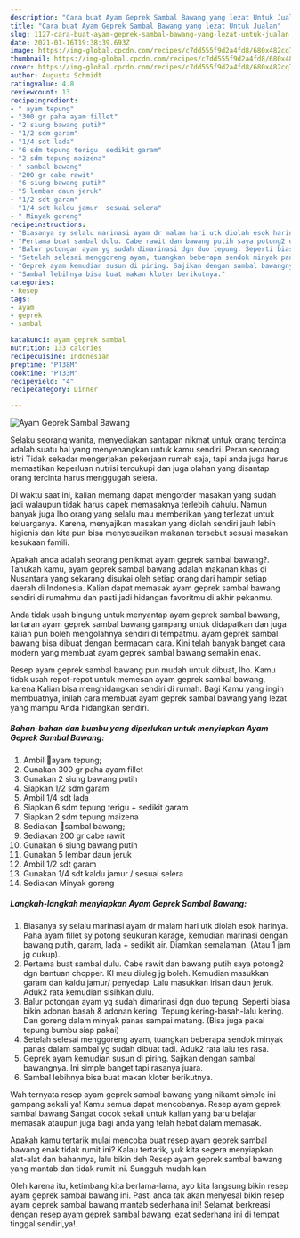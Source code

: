 ```yaml
---
description: "Cara buat Ayam Geprek Sambal Bawang yang lezat Untuk Jualan"
title: "Cara buat Ayam Geprek Sambal Bawang yang lezat Untuk Jualan"
slug: 1127-cara-buat-ayam-geprek-sambal-bawang-yang-lezat-untuk-jualan
date: 2021-01-16T19:38:39.693Z
image: https://img-global.cpcdn.com/recipes/c7dd555f9d2a4fd8/680x482cq70/ayam-geprek-sambal-bawang-foto-resep-utama.jpg
thumbnail: https://img-global.cpcdn.com/recipes/c7dd555f9d2a4fd8/680x482cq70/ayam-geprek-sambal-bawang-foto-resep-utama.jpg
cover: https://img-global.cpcdn.com/recipes/c7dd555f9d2a4fd8/680x482cq70/ayam-geprek-sambal-bawang-foto-resep-utama.jpg
author: Augusta Schmidt
ratingvalue: 4.8
reviewcount: 13
recipeingredient:
- " ayam tepung"
- "300 gr paha ayam fillet"
- "2 siung bawang putih"
- "1/2 sdm garam"
- "1/4 sdt lada"
- "6 sdm tepung terigu  sedikit garam"
- "2 sdm tepung maizena"
- " sambal bawang"
- "200 gr cabe rawit"
- "6 siung bawang putih"
- "5 lembar daun jeruk"
- "1/2 sdt garam"
- "1/4 sdt kaldu jamur  sesuai selera"
- " Minyak goreng"
recipeinstructions:
- "Biasanya sy selalu marinasi ayam dr malam hari utk diolah esok harinya. Paha ayam fillet sy potong seukuran karage, kemudian marinasi dengan bawang putih, garam, lada + sedikit air. Diamkan semalaman. (Atau 1 jam jg cukup)."
- "Pertama buat sambal dulu. Cabe rawit dan bawang putih saya potong2 dgn bantuan chopper. Kl mau diuleg jg boleh. Kemudian masukkan garam dan kaldu jamur/ penyedap. Lalu masukkan irisan daun jeruk. Aduk2 rata kemudian sisihkan dulu."
- "Balur potongan ayam yg sudah dimarinasi dgn duo tepung. Seperti biasa bikin adonan basah &amp; adonan kering. Tepung kering-basah-lalu kering. Dan goreng dalam minyak panas sampai matang. (Bisa juga pakai tepung bumbu siap pakai)"
- "Setelah selesai menggoreng ayam, tuangkan beberapa sendok minyak panas dalam sambal yg sudah dibuat tadi. Aduk2 rata lalu tes rasa."
- "Geprek ayam kemudian susun di piring. Sajikan dengan sambal bawangnya. Ini simple banget tapi rasanya juara."
- "Sambal lebihnya bisa buat makan kloter berikutnya."
categories:
- Resep
tags:
- ayam
- geprek
- sambal

katakunci: ayam geprek sambal 
nutrition: 133 calories
recipecuisine: Indonesian
preptime: "PT38M"
cooktime: "PT33M"
recipeyield: "4"
recipecategory: Dinner

---
```



![Ayam Geprek Sambal Bawang](https://img-global.cpcdn.com/recipes/c7dd555f9d2a4fd8/680x482cq70/ayam-geprek-sambal-bawang-foto-resep-utama.jpg)

Selaku seorang wanita, menyediakan santapan nikmat untuk orang tercinta adalah suatu hal yang menyenangkan untuk kamu sendiri. Peran seorang istri Tidak sekadar mengerjakan pekerjaan rumah saja, tapi anda juga harus memastikan keperluan nutrisi tercukupi dan juga olahan yang disantap orang tercinta harus menggugah selera.

Di waktu  saat ini, kalian memang dapat mengorder masakan yang sudah jadi walaupun tidak harus capek memasaknya terlebih dahulu. Namun banyak juga lho orang yang selalu mau memberikan yang terlezat untuk keluarganya. Karena, menyajikan masakan yang diolah sendiri jauh lebih higienis dan kita pun bisa menyesuaikan makanan tersebut sesuai masakan kesukaan famili. 



Apakah anda adalah seorang penikmat ayam geprek sambal bawang?. Tahukah kamu, ayam geprek sambal bawang adalah makanan khas di Nusantara yang sekarang disukai oleh setiap orang dari hampir setiap daerah di Indonesia. Kalian dapat memasak ayam geprek sambal bawang sendiri di rumahmu dan pasti jadi hidangan favoritmu di akhir pekanmu.

Anda tidak usah bingung untuk menyantap ayam geprek sambal bawang, lantaran ayam geprek sambal bawang gampang untuk didapatkan dan juga kalian pun boleh mengolahnya sendiri di tempatmu. ayam geprek sambal bawang bisa dibuat dengan bermacam cara. Kini telah banyak banget cara modern yang membuat ayam geprek sambal bawang semakin enak.

Resep ayam geprek sambal bawang pun mudah untuk dibuat, lho. Kamu tidak usah repot-repot untuk memesan ayam geprek sambal bawang, karena Kalian bisa menghidangkan sendiri di rumah. Bagi Kamu yang ingin membuatnya, inilah cara membuat ayam geprek sambal bawang yang lezat yang mampu Anda hidangkan sendiri.

<!--inarticleads1-->

##### Bahan-bahan dan bumbu yang diperlukan untuk menyiapkan Ayam Geprek Sambal Bawang:

1. Ambil  🍳ayam tepung;
1. Gunakan 300 gr paha ayam fillet
1. Gunakan 2 siung bawang putih
1. Siapkan 1/2 sdm garam
1. Ambil 1/4 sdt lada
1. Siapkan 6 sdm tepung terigu + sedikit garam
1. Siapkan 2 sdm tepung maizena
1. Sediakan  🍳sambal bawang;
1. Sediakan 200 gr cabe rawit
1. Gunakan 6 siung bawang putih
1. Gunakan 5 lembar daun jeruk
1. Ambil 1/2 sdt garam
1. Gunakan 1/4 sdt kaldu jamur / sesuai selera
1. Sediakan  Minyak goreng




<!--inarticleads2-->

##### Langkah-langkah menyiapkan Ayam Geprek Sambal Bawang:

1. Biasanya sy selalu marinasi ayam dr malam hari utk diolah esok harinya. Paha ayam fillet sy potong seukuran karage, kemudian marinasi dengan bawang putih, garam, lada + sedikit air. Diamkan semalaman. (Atau 1 jam jg cukup).
1. Pertama buat sambal dulu. Cabe rawit dan bawang putih saya potong2 dgn bantuan chopper. Kl mau diuleg jg boleh. Kemudian masukkan garam dan kaldu jamur/ penyedap. Lalu masukkan irisan daun jeruk. Aduk2 rata kemudian sisihkan dulu.
1. Balur potongan ayam yg sudah dimarinasi dgn duo tepung. Seperti biasa bikin adonan basah &amp; adonan kering. Tepung kering-basah-lalu kering. Dan goreng dalam minyak panas sampai matang. (Bisa juga pakai tepung bumbu siap pakai)
1. Setelah selesai menggoreng ayam, tuangkan beberapa sendok minyak panas dalam sambal yg sudah dibuat tadi. Aduk2 rata lalu tes rasa.
1. Geprek ayam kemudian susun di piring. Sajikan dengan sambal bawangnya. Ini simple banget tapi rasanya juara.
1. Sambal lebihnya bisa buat makan kloter berikutnya.




Wah ternyata resep ayam geprek sambal bawang yang nikamt simple ini gampang sekali ya! Kamu semua dapat mencobanya. Resep ayam geprek sambal bawang Sangat cocok sekali untuk kalian yang baru belajar memasak ataupun juga bagi anda yang telah hebat dalam memasak.

Apakah kamu tertarik mulai mencoba buat resep ayam geprek sambal bawang enak tidak rumit ini? Kalau tertarik, yuk kita segera menyiapkan alat-alat dan bahannya, lalu bikin deh Resep ayam geprek sambal bawang yang mantab dan tidak rumit ini. Sungguh mudah kan. 

Oleh karena itu, ketimbang kita berlama-lama, ayo kita langsung bikin resep ayam geprek sambal bawang ini. Pasti anda tak akan menyesal bikin resep ayam geprek sambal bawang mantab sederhana ini! Selamat berkreasi dengan resep ayam geprek sambal bawang lezat sederhana ini di tempat tinggal sendiri,ya!.

